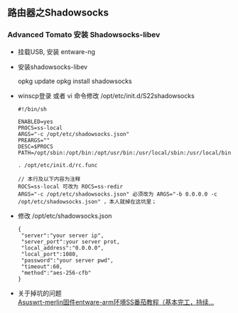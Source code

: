 ## 路由器之Shadowsocks

### Advanced Tomato 安装 Shadowsocks-libev

+ 挂载USB, 安装 entware-ng    

+ 安装shadowsocks-libev          
      
    opkg update
    opkg install shadowsocks
     
+ winscp登录 或者 vi 命令修改 /opt/etc/init.d/S22shadowsocks              
    
      #!/bin/sh
    
      ENABLED=yes
      PROCS=ss-local
      ARGS="-c /opt/etc/shadowsocks.json"
      PREARGS=""
      DESC=$PROCS
      PATH=/opt/sbin:/opt/bin:/opt/usr/bin:/usr/local/sbin:/usr/local/bin:/usr/sbin:/usr/bin:/sbin:/bin
    
      . /opt/etc/init.d/rc.func     
    
      // 本行及以下内容为注释
      ROCS=ss-local 可改为 ROCS=ss-redir 
      ARGS="-c /opt/etc/shadowsocks.json" 必须改为 ARGS="-b 0.0.0.0 -c /opt/etc/shadowsocks.json" ，本人就掉在这坑里；
    
    
+ 修改 /opt/etc/shadowsocks.json     
   
      {
       "server":"your server ip",
       "server_port":your server prot,
       "local_address":"0.0.0.0",
       "local_port":1080,
       "password":"your server pwd",
       "timeout":60,
       "method":"aes-256-cfb"
      }
   
+ 关于掉坑的问题           
  [Asuswrt-merlin固件entware-arm环境SS番茄教程（基本完工，持续...](http://www.52asus.com/thread-1009-1-1.html)
